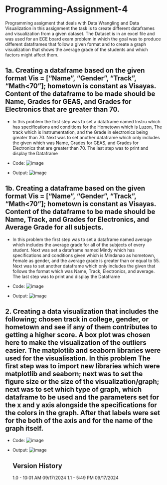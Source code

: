 # Programming-Assignment-4
Programming assigment that deals with Data Wrangling and Data Visualization in this assignment the task is to create different dataframes and visualization from a given dataset. The Dataset is in an excel file and was used for an ECE board exam problem in which the goal was to produce different dataframes that follow a given format and to create a graph visualization that shows the average grade of the students and which factors might affect them.

## 1a. Creating a dataframe based on the given format Vis = [“Name”, “Gender”, “Track”, “Math<70”]; hometown is constant as Visayas. Content of the dataframe to be made should be Name, Grades for GEAS, and Grades for Electronics that are greater than 70.
- In this problem the first step was to set a dataframe named Instru which has specifications and conditions for the Hometown which is Luzon, The track which is Instrumentation, and the Grade in electronics being greater than 70. Next was to set another dataframe which only includes the given which was Name, Grades for GEAS, and Grades for Electronics that are greater than 70. The last step was to print and display the Dataframe                                                                                                               
- Code:
  ![image](https://github.com/user-attachments/assets/4fc2cc3b-35e4-418c-91ce-b1d42009c0b9)

- Output:
  ![image](https://github.com/user-attachments/assets/2c132670-602b-4bda-8d89-982be2815577)

## 1b. Creating a dataframe based on the given format Vis = [“Name”, “Gender”, “Track”, “Math<70”]; hometown is constant as Visayas. Content of the dataframe to be made should be Name, Track, and Grades for Electronics, and Average Grade for all subjects.
- In this problem the first step was to set a dataframe named average which includes the average grade for all of the subjects of every student. Next was set a dataframe named Mindy which has specifications and conditions given which is Mindanao as hometown, Female as gender, and the average grade is greater than or equal to 55. Next was to set another dataframe which only includes the given that follows the format which was Name, Track, Electronics, and average. The last step was to print and display the Dataframe

- Code:
  ![image](https://github.com/user-attachments/assets/378fb202-33f6-44bb-9631-5b78fb2e3e66)

- Output:
  ![image](https://github.com/user-attachments/assets/fb4c1edd-7cb3-4d94-8b78-17daa0918c06)

## 2. Creating a data visualization that includes the following; chosen track in college, gender, or hometown and see if any of them contributes to getting a higher score. A box plot was chosen here to make the visualization of the outliers easier. The matplotlib and seaborn libraries were used for the visualisation. In this problem The first step was to import new libraries which were matplotlib and seaborn; next was to set the figure size or the size of the visualization/graph; next was to set which type of graph, which dataframe to be used and the parameters set for the x and y axis alongside the specifications for the colors in the graph. After that labels were set for the both of the axis and for the name of the graph itself.

- Code:
  ![image](https://github.com/user-attachments/assets/67a0af79-eca2-4ce6-8af4-087351f752bc)

- Output:
  ![image](https://github.com/user-attachments/assets/8b5dc06a-cb1a-4cdb-910c-17cd10fed315)

  ## Version History
  1.0 - 10:01 AM 09/17/2024
  1.1 - 5:49 PM  09/17/2024

  

